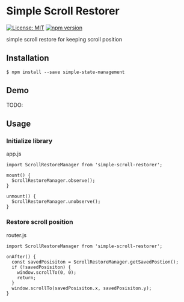 # Simple Scroll Restorer

[![License: MIT](https://img.shields.io/badge/License-MIT-yellow.svg)](https://opensource.org/licenses/MIT)
[![npm version](https://badge.fury.io/js/simple-scroll-restorer.svg)](https://badge.fury.io/js/simple-scroll-restorer)

simple scroll restore for keeping scroll position

## Installation

```
$ npm install --save simple-state-management
```

## Demo

TODO:

## Usage

### Initialize library

app.js
```
import ScrollRestoreManager from 'simple-scroll-restorer';

mount() {
  ScrollRestoreManager.observe();
}

unmount() {
  ScrollRestoreManager.unobserve();
}
```

### Restore scroll position

router.js
```
import ScrollRestoreManager from 'simple-scroll-restorer';

onAfter() {
  const savedPosisiton = ScrollRestoreManager.getSavedPostion();
  if (!savedPosisiton) {
    window.scrollTo(0, 0);
    return;
  }
  window.scrollTo(savedPosisiton.x, savedPosisiton.y);
}
```
